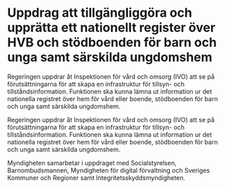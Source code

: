 # Uppdrag att tillgängliggöra och upprätta ett nationellt register över HVB och stödboenden för barn och unga samt särskilda ungdomshem

Regeringen uppdrar åt Inspektionen för vård och omsorg (IVO) att se på förutsättningarna för att skapa en infrastruktur för tillsyn- och tillståndsinformation. Funktionen ska kunna lämna ut information ur det nationella registret över hem för vård eller boende, stödboenden för barn och unga samt särskilda ungdomshem.

Regeringen uppdrar åt Inspektionen för vård och omsorg (IVO) att se på förutsättningarna för att skapa en infrastruktur för tillsyn- och tillståndsinformation. Funktionen ska kunna lämna ut information ur det nationella registret över hem för vård eller boende, stödboenden för barn och unga samt särskilda ungdomshem.

Myndigheten samarbetar i uppdraget med Socialstyrelsen, Barnombudsmannen, Myndigheten för digital förvaltning och Sveriges Kommuner och Regioner samt Integritetsskyddsmyndigheten.
